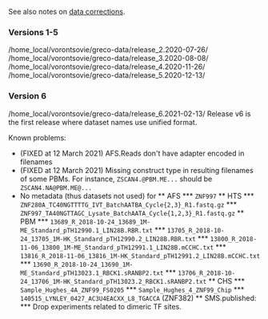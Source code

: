 See also notes on [data corrections](source_data/shared/data_corrections.md).

### Versions 1-5
/home_local/vorontsovie/greco-data/release_2.2020-07-26/
/home_local/vorontsovie/greco-data/release_3.2020-08-08/
/home_local/vorontsovie/greco-data/release_4.2020-11-26/
/home_local/vorontsovie/greco-data/release_5.2020-12-13/

### Version 6
/home_local/vorontsovie/greco-data/release_6.2021-02-13/
Release v6 is the first release where dataset names use unified format.

Known problems:
* (FIXED at 12 March 2021) AFS.Reads don't have adapter encoded in filenames
* (FIXED at 12 March 2021) Missing construct type in resulting filenames of some PBMs. For instance, `ZSCAN4.@PBM.ME...` should be `ZSCAN4.NA@PBM.ME@...`
* No metadata (thus datasets not used) for
** AFS
***  `ZNF997`
** HTS
***  `ZNF280A_TC40NGTTTTG_IVT_BatchAATBA_Cycle{2,3}_R1.fastq.gz`
***  `ZNF997_TA40NGTTAGC_Lysate_BatchAATA_Cycle{1,2,3}_R1.fastq.gz`
** PBM
***  `13689_R_2018-10-24_13689_1M-ME_Standard_pTH12990.1_LIN28B.RBR.txt`
***  `13705_R_2018-10-24_13705_1M-HK_Standard_pTH12990.2_LIN28B.RBR.txt`
***  `13800_R_2018-11-06_13800_1M-ME_Standard_pTH12991.1_LIN28B.mCCHC.txt`
***  `13816_R_2018-11-06_13816_1M-HK_Standard_pTH12991.2_LIN28B.mCCHC.txt`
***  `13690_R_2018-10-24_13690_1M-ME_Standard_pTH13023.1_RBCK1.sRANBP2.txt`
***  `13706_R_2018-10-24_13706_1M-HK_Standard_pTH13023.2_RBCK1.sRANBP2.txt`
** CHS
***  `Sample_Hughes_4A_ZNF99_FS0205`
***  `Sample_Hughes_4_ZNF99_Chip`
***  `140515_LYNLEY_0427_AC3U4EACXX_L8_TGACCA` (ZNF382)
** SMS.published:
*** Drop experiments related to dimeric TF sites.

